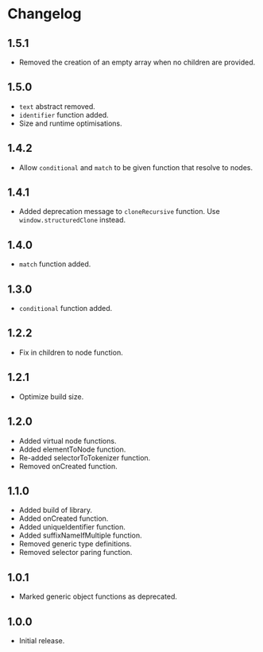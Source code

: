 # Changelog

## 1.5.1

- Removed the creation of an empty array when no children are provided.

## 1.5.0

- `text` abstract removed.
- `identifier` function added.
- Size and runtime optimisations.

## 1.4.2

- Allow `conditional` and `match` to be given function that resolve to nodes.

## 1.4.1

- Added deprecation message to `cloneRecursive` function. Use `window.structuredClone` instead.

## 1.4.0

- `match` function added.

## 1.3.0

- `conditional` function added.

## 1.2.2

- Fix in children to node function.

## 1.2.1

- Optimize build size.

## 1.2.0

- Added virtual node functions.
- Added elementToNode function.
- Re-added selectorToTokenizer function.
- Removed onCreated function.

## 1.1.0

- Added build of library.
- Added onCreated function.
- Added uniqueIdentifier function.
- Added suffixNameIfMultiple function.
- Removed generic type definitions.
- Removed selector paring function.

## 1.0.1

- Marked generic object functions as deprecated.

## 1.0.0

- Initial release.
